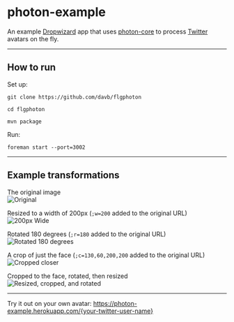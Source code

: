 # photon-example
An example [Dropwizard](http://dropwizard.codahale.com/) app that uses [photon-core](https://github.com/1000Memories/photon-core) to process [Twitter](https://twitter.com/) avatars on the fly.

----

## How to run

Set up:

    git clone https://github.com/davb/flgphoton
    
    cd flgphoton
    
    mvn package
    
Run:
    
    foreman start --port=3002
    

----

## Example transformations

The original image  
![Original](https://photon-example.herokuapp.com/michaelfairley)

Resized to a width of 200px (`;w=200` added to the original URL)  
![200px Wide](https://photon-example.herokuapp.com/michaelfairley;w=200)

Rotated 180 degrees (`;r=180` added to the original URL)  
![Rotated 180 degrees](https://photon-example.herokuapp.com/michaelfairley;r=180)

A crop of just the face (`;c=130,60,200,200` added to the original URL)  
![Cropped closer](https://photon-example.herokuapp.com/michaelfairley;c=130,60,200,220)

Cropped to the face, rotated, then resized  
![Resized, cropped, and rotated](https://photon-example.herokuapp.com/michaelfairley;c=130,60,200,220;r=180;w=100)

----

Try it out on your own avatar: https://photon-example.herokuapp.com/{your-twitter-user-name}